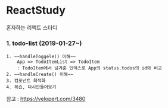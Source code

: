 # ReactStudy
혼자하는 리액트 스터디

### 1. todo-list (2019-01-27~)
    1. ~~handleToggele() 이해~~
        App => TodoItemList => TodoItem
        : TodoItem에서 넘겨준 인덱스로 App의 status.todos의 id와 비교  
    2. ~~handleCreate() 이해~~
    3. 컴포넌트 최적화 
    4. 복습, 다시만들어보기
참고 : https://velopert.com/3480
